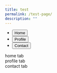 ```yaml
---
title: test
permalink: /test-page/
description: ""
---
```

<ul class="nav nav-tabs" id="myTab" role="tablist">
  <li class="nav-item" role="presentation">
    <button class="nav-link active" id="home-tab" data-toggle="tab" data-target="#home" type="button" role="tab" aria-controls="home" aria-selected="true">Home</button>
  </li>
  <li class="nav-item" role="presentation">
    <button class="nav-link" id="profile-tab" data-toggle="tab" data-target="#profile" type="button" role="tab" aria-controls="profile" aria-selected="false">Profile</button>
  </li>
  <li class="nav-item" role="presentation">
    <button class="nav-link" id="contact-tab" data-toggle="tab" data-target="#contact" type="button" role="tab" aria-controls="contact" aria-selected="false">Contact</button>
  </li>
</ul>
<div class="tab-content" id="myTabContent">
  <div class="tab-pane fade show active" id="home" role="tabpanel" aria-labelledby="home-tab">home tab</div>
  <div class="tab-pane fade" id="profile" role="tabpanel" aria-labelledby="profile-tab"> profile tab</div>
  <div class="tab-pane fade" id="contact" role="tabpanel" aria-labelledby="contact-tab">contact tab</div>
</div>